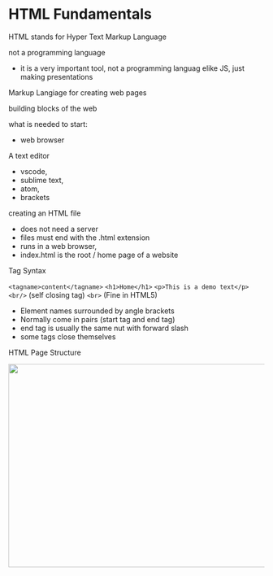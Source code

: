 # HTML Fundamentals

HTML stands for Hyper Text Markup Language

not a programming language

- it is a very important tool, not a programming languag elike JS, just making presentations

Markup Langiage for creating web pages

building blocks of the web

what is needed to start:

- web browser

A text editor

- vscode,
- sublime text,
- atom,
- brackets

creating an HTML file

- does not need a server
- files must end with the .html extension
- runs in a web browser,
- index.html is the root / home page of a website

Tag Syntax

`<tagname>content</tagname>`
`<h1>Home</h1>`
`<p>This is a demo text</p>`
`<br/>` (self closing tag)
`<br>` (Fine in HTML5)

- Element names surrounded by angle brackets
- Normally come in pairs (start tag and end tag)
- end tag is usually the same nut with forward slash
- some tags close themselves

HTML Page Structure

<img src="/assets/htmlStructure.png" height="400px" width="700px" />
